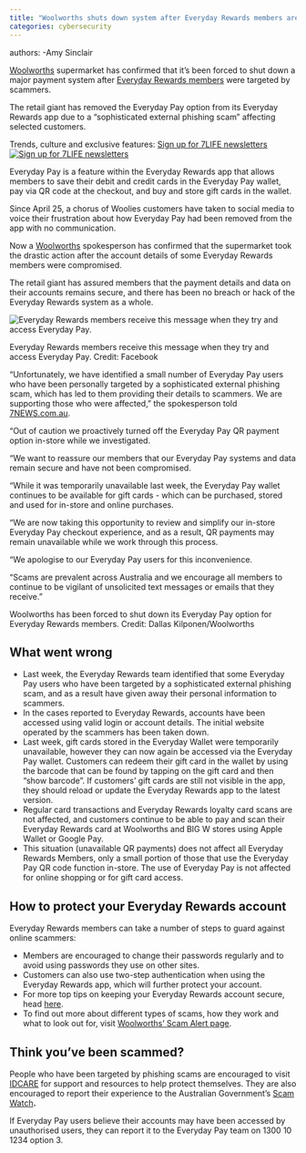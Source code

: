 ```yaml
---
title: "Woolworths shuts down system after Everyday Rewards members are hit by scammers 7NEWS"
categories: cybersecurity
---
```


authors:
-Amy Sinclair   



[Woolworths](https://7news.com.au/lifestyle/woolworths) supermarket has confirmed that it’s been forced to shut down a major payment system after [Everyday Rewards members](https://7news.com.au/lifestyle/woolworths-confirms-major-new-everyday-rewards-extra-promotion-effective-immediately--c-14318808) were targeted by scammers.

The retail giant has removed the Everyday Pay option from its Everyday Rewards app due to a “sophisticated external phishing scam” affecting selected customers.

Trends, culture and exclusive features: [Sign up for 7LIFE newsletters ![Sign up for 7LIFE newsletters](Woolworths%20shuts%20down%20system%20after%20Everyday%20Rewards%20members%20are%20hit%20by%20scammers%20%207NEWS/right-red-arrow.92bca5db.svg)](https://7news.com.au/newsletters) 

Everyday Pay is a feature within the Everyday Rewards app that allows members to save their debit and credit cards in the Everyday Pay wallet, pay via QR code at the checkout, and buy and store gift cards in the wallet.

Since April 25, a chorus of Woolies customers have taken to social media to voice their frustration about how Everyday Pay had been removed from the app with no communication.

Now a [Woolworths](https://www.woolworths.com.au/) spokesperson has confirmed that the supermarket took the drastic action after the account details of some Everyday Rewards members were compromised.

The retail giant has assured members that the payment details and data on their accounts remains secure, and there has been no breach or hack of the Everyday Rewards system as a whole.

![Everyday Rewards members receive this message when they try and access Everyday Pay.](Woolworths%20shuts%20down%20system%20after%20Everyday%20Rewards%20members%20are%20hit%20by%20scammers%20%207NEWS/966a786ef46e5fb60b78cc01a989203188ac51aa-161x229-x0y0w1000h1422.jpg)

Everyday Rewards members receive this message when they try and access Everyday Pay. Credit: Facebook

“Unfortunately, we have identified a small number of Everyday Pay users who have been personally targeted by a sophisticated external phishing scam, which has led to them providing their details to scammers. We are supporting those who were affected,” the spokesperson told [7NEWS.com.au](https://7news.com.au/).

“Out of caution we proactively turned off the Everyday Pay QR payment option in-store while we investigated.

“We want to reassure our members that our Everyday Pay systems and data remain secure and have not been compromised.

“While it was temporarily unavailable last week, the Everyday Pay wallet continues to be available for gift cards - which can be purchased, stored and used for in-store and online purchases.

“We are now taking this opportunity to review and simplify our in-store Everyday Pay checkout experience, and as a result, QR payments may remain unavailable while we work through this process.

“We apologise to our Everyday Pay users for this inconvenience.

“Scams are prevalent across Australia and we encourage all members to continue to be vigilant of unsolicited text messages or emails that they receive.”

Woolworths has been forced to shut down its Everyday Pay option for Everyday Rewards members. Credit: Dallas Kilponen/Woolworths

## What went wrong

-   Last week, the Everyday Rewards team identified that some Everyday Pay users who have been targeted by a sophisticated external phishing scam, and as a result have given away their personal information to scammers.
-   In the cases reported to Everyday Rewards, accounts have been accessed using valid login or account details. The initial website operated by the scammers has been taken down.
-   Last week, gift cards stored in the Everyday Wallet were temporarily unavailable, however they can now again be accessed via the Everyday Pay wallet. Customers can redeem their gift card in the wallet by using the barcode that can be found by tapping on the gift card and then “show barcode”. If customers’ gift cards are still not visible in the app, they should reload or update the Everyday Rewards app to the latest version.
-   Regular card transactions and Everyday Rewards loyalty card scans are not affected, and customers continue to be able to pay and scan their Everyday Rewards card at Woolworths and BIG W stores using Apple Wallet or Google Pay.
-   This situation (unavailable QR payments) does not affect all Everyday Rewards Members, only a small portion of those that use the Everyday Pay QR code function in-store. The use of Everyday Pay is not affected for online shopping or for gift card access.

## How to protect your Everyday Rewards account

Everyday Rewards members can take a number of steps to guard against online scammers:

-   Members are encouraged to change their passwords regularly and to avoid using passwords they use on other sites.
-   Customers can also use two-step authentication when using the Everyday Rewards app, which will further protect your account.
-   For more top tips on keeping your Everyday Rewards account secure, head [here](https://www.woolworthsrewards.com.au/privacy/protection.html#top-tips-video).
-   To find out more about different types of scams, how they work and what to look out for, visit [Woolworths’ Scam Alert page](https://www.woolworths.com.au/shop/discover/about-us/scam-alert).

## Think you’ve been scammed?

People who have been targeted by phishing scams are encouraged to visit [IDCARE](https://www.idcare.org/) for support and resources to help protect themselves. They are also encouraged to report their experience to the Australian Government’s [Scam Watch](https://www.scamwatch.gov.au/)**.**

If Everyday Pay users believe their accounts may have been accessed by unauthorised users, they can report it to the Everyday Pay team on 1300 10 1234 option 3.